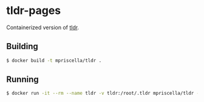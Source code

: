 # tldr-pages

Containerized version of [tldr](https://github.com/tldr-pages/tldr).


## Building

```bash
$ docker build -t mpriscella/tldr .
```


## Running

```bash
$ docker run -it --rm --name tldr -v tldr:/root/.tldr mpriscella/tldr -t base16
```
